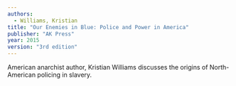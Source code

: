 ```yaml
---
authors:
  - Williams, Kristian
title: "Our Enemies in Blue: Police and Power in America"
publisher: "AK Press"
year: 2015
version: "3rd edition"
---
```


American anarchist author, Kristian Williams discusses the origins of
North-American policing in slavery. 
